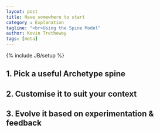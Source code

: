 ```yaml
---
layout: post
title: Have somewhere to start
category : Explanation
tagline: "<br>Using the Spine Model"
author: Kevin Trethewey
tags: [meta]
---
```

{% include JB/setup %}

## 1. Pick a useful Archetype spine

## 2. Customise it to suit your context

## 3. Evolve it based on experimentation & feedback